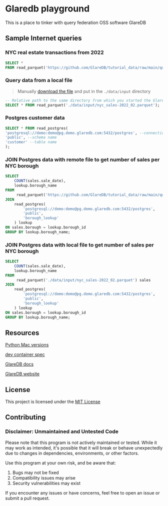 # Glaredb playground

This is a place to tinker with query federation OSS software GlareDB

## Sample Internet queries

### NYC real estate transactions from 2022

```sql
SELECT *
FROM read_parquet('https://github.com/GlareDB/tutorial_data/raw/main/quickstart_data/nyc_sales-2022_01.parquet');
```

### Query data from a local file

> Manually [download the file](https://github.com/GlareDB/tutorial_data/raw/main/quickstart_data/nyc_sales-2022_02.parquet) and put in the `./data/input` directory

```sql
-- Relative path to the same directory from which you started the GlareDB CLI
SELECT * FROM read_parquet('./data/input/nyc_sales-2022_02.parquet');
```

### Postgres customer data

```sql
SELECT * FROM read_postgres(
'postgresql://demo:demo@pg.demo.glaredb.com:5432/postgres', --connection
'public', --schema name
'customer' --table name
);
```

### JOIN Postgres data with remote file to get number of sales per NYC borough

```sql
SELECT
    COUNT(sales.sale_date),
    lookup.borough_name
FROM
     read_parquet('https://github.com/GlareDB/tutorial_data/raw/main/quickstart_data/nyc_sales-2022_01.parquet') sales
JOIN
    read_postgres(
        'postgresql://demo:demo@pg.demo.glaredb.com:5432/postgres',
        'public',
        'borough_lookup'
    ) lookup
ON sales.borough = lookup.borough_id
GROUP BY lookup.borough_name;
```

### JOIN Postgres data with local file to get number of sales per NYC borough

```sql
SELECT
    COUNT(sales.sale_date),
    lookup.borough_name
FROM
     read_parquet('./data/input/nyc_sales-2022_02.parquet') sales
JOIN
    read_postgres(
        'postgresql://demo:demo@pg.demo.glaredb.com:5432/postgres',
        'public',
        'borough_lookup'
    ) lookup
ON sales.borough = lookup.borough_id
GROUP BY lookup.borough_name;
```

## Resources

[Python Mac versions](https://www.python.org/downloads/macos/)

[dev container spec](https://containers.dev/implementors/json_reference/)

[GlareDB docs](https://docs.glaredb.com/)

[GlareDB website](https://glaredb.com/)

## License

This project is licensed under the [MIT License](LICENSE)

## Contributing

### Disclaimer: Unmaintained and Untested Code

Please note that this program is not actively maintained or tested. While it may work as intended, it's possible that it will break or behave unexpectedly due to changes in dependencies, environments, or other factors.

Use this program at your own risk, and be aware that:
1. Bugs may not be fixed
1. Compatibility issues may arise
1. Security vulnerabilities may exist

If you encounter any issues or have concerns, feel free to open an issue or submit a pull request.